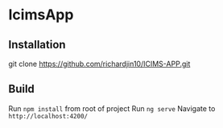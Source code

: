 # IcimsApp

## Installation 
git clone https://github.com/richardjin10/ICIMS-APP.git

## Build 
Run `npm install` from root of project
Run `ng serve`
Navigate to `http://localhost:4200/`
